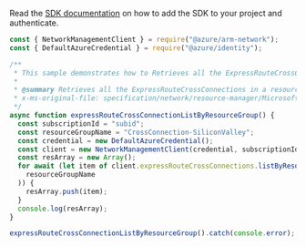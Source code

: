Read the [SDK documentation](https://github.com/Azure/azure-sdk-for-js/blob/%40azure%2Farm-network_28.0.0/sdk/network/arm-network/README.md) on how to add the SDK to your project and authenticate.

```javascript
const { NetworkManagementClient } = require("@azure/arm-network");
const { DefaultAzureCredential } = require("@azure/identity");

/**
 * This sample demonstrates how to Retrieves all the ExpressRouteCrossConnections in a resource group.
 *
 * @summary Retrieves all the ExpressRouteCrossConnections in a resource group.
 * x-ms-original-file: specification/network/resource-manager/Microsoft.Network/stable/2021-08-01/examples/ExpressRouteCrossConnectionListByResourceGroup.json
 */
async function expressRouteCrossConnectionListByResourceGroup() {
  const subscriptionId = "subid";
  const resourceGroupName = "CrossConnection-SiliconValley";
  const credential = new DefaultAzureCredential();
  const client = new NetworkManagementClient(credential, subscriptionId);
  const resArray = new Array();
  for await (let item of client.expressRouteCrossConnections.listByResourceGroup(
    resourceGroupName
  )) {
    resArray.push(item);
  }
  console.log(resArray);
}

expressRouteCrossConnectionListByResourceGroup().catch(console.error);
```
